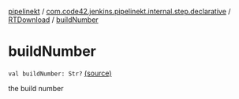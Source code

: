 [pipelinekt](../../index.md) / [com.code42.jenkins.pipelinekt.internal.step.declarative](../index.md) / [RTDownload](index.md) / [buildNumber](./build-number.md)

# buildNumber

`val buildNumber: Str?` [(source)](https://github.com/code42/pipelinekt/tree/master/internal/src/main/kotlin/com/code42/jenkins/pipelinekt/internal/step/declarative/RTDownload.kt#L24)

the build number

